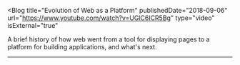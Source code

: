 <Blog
    title="Evolution of Web as a Platform"
    publishedDate="2018-09-06"
    url="https://www.youtube.com/watch?v=UGlC6ICR5Bg"
    type="video"
    isExternal="true"
>
A brief history of how web went from a tool for displaying pages to a platform for building applications, and what's next.
</Blog>


---

